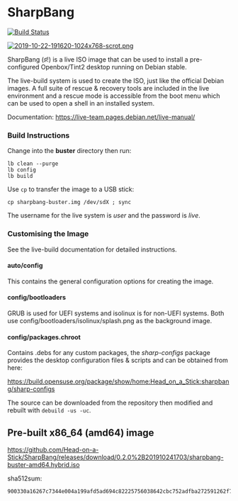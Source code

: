# SharpBang

[![Build Status](https://travis-ci.com/Head-on-a-Stick/SharpBang.svg?branch=master)](https://travis-ci.com/Head-on-a-Stick/SharpBang)

[![2019-10-22-191620-1024x768-scrot.png](https://i.postimg.cc/3wvjkRHv/2019-10-22-191620-1024x768-scrot.png)](https://postimg.cc/R3vJ8vhS)

SharpBang (♯!) is a live ISO image that can be used to install a pre-configured Openbox/Tint2 desktop running on Debian stable.

The live-build system is used to create the ISO, just like the official Debian images. A full suite of rescue & recovery tools are included in the live environment and a rescue mode is accessible from the boot menu which can be used to open a shell in an installed system.

Documentation: https://live-team.pages.debian.net/live-manual/

### Build Instructions

Change into the **buster** directory then run:
```
lb clean --purge
lb config
lb build
```
Use `cp` to transfer the image to a USB stick:
```
cp sharpbang-buster.img /dev/sdX ; sync
```
The username for the live system is *user* and the password is *live*.

### Customising the Image

See the live-build documentation for detailed instructions.

#### auto/config

This contains the general configuration options for creating the image.

#### config/bootloaders

GRUB is used for UEFI systems and isolinux is for non-UEFI systems. Both use config/bootloaders/isolinux/splash.png as the background image.

#### config/packages.chroot

Contains .debs for any custom packages, the *sharp-configs* package provides the desktop configuration files & scripts and can be obtained from here:

https://build.opensuse.org/package/show/home:Head_on_a_Stick:sharpbang/sharp-configs

The source can be downloaded from the repository then modified and rebuilt with `debuild -us -uc`.

## Pre-built x86_64 (amd64) image

https://github.com/Head-on-a-Stick/SharpBang/releases/download/0.2.0%2B201910241703/sharpbang-buster-amd64.hybrid.iso

sha512sum:
```
900330a16267c7344e004a199afd5ad694c82225756038642cbc752adfba272591262f7aa05569f5028cf3a897c896eef96cdb2980ce7cf6c505337afee45a1e
```

